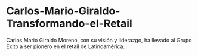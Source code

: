 # Carlos-Mario-Giraldo-Transformando-el-Retail
Carlos Mario Giraldo Moreno, con su visión y liderazgo, ha llevado al Grupo Éxito a ser pionero en el retail de Latinoamérica. 
